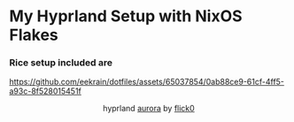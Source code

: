# My Hyprland Setup with NixOS Flakes

### Rice setup included are
 
https://github.com/eekrain/dotfiles/assets/65037854/0ab88ce9-61cf-4ff5-a93c-8f528015451f

<p align="center">hyprland <a href="https://github.com/flick0/dotfiles/tree/aurora" target="_blank">aurora</a> by  <a href="https://github.com/flick0" target="_blank">flick0</a></p>
